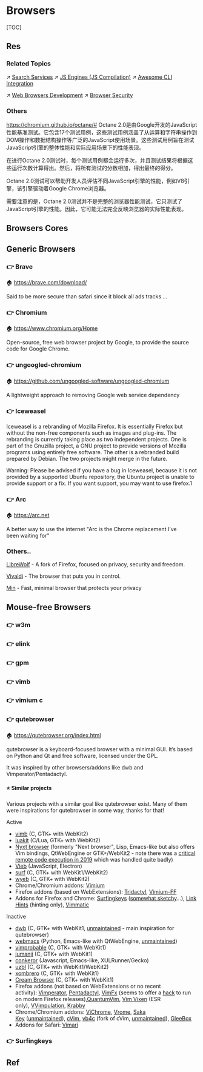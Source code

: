 # Browsers

[TOC]



## Res
### Related Topics
↗ [Search Services](😅%20Wiki%20&%20Resources%20Searching/Search%20Services.md)
↗ [JS Engines (JS Compilation)](../../👩‍💻%20Programming%20Methodology%20and%20Languages/🛠️%20Programming%20Tools%20Chain/🚠%20Application%20Runtimes%20&%20SDKs/JavaScript%20Runtimes/🚒%20JS%20Engines%20(JS%20Compilation)/JS%20Engines%20(JS%20Compilation).md)
↗ [Awesome CLI Integration](../../🥷🏼%20Operating%20Systems%20&%20Kernels%20(Engineering%20Part)/🪪%20Open%20Source%20(Free%20Software)%20Spirits%20&%20Software%20License/📌%20Awesome%20Open%20Source%20CLI%20Software/Awesome%20CLI%20Integration.md)

↗ [Web Browsers Development](../../../Software%20Engineering/Desktop%20Development/Web%20Browsers%20Development/Web%20Browsers%20Development.md)
↗ [Browser Security](../../../CyberSecurity/Application%20Security/💉%20Web%20Security/Browser%20Security/Browser%20Security.md)


### Others
https://chromium.github.io/octane/#
Octane 2.0是由Google开发的JavaScript性能基准测试。它包含17个测试用例，这些测试用例涵盖了从运算和字符串操作到DOM操作和数据结构操作等广泛的JavaScript使用场景。这些测试用例旨在测试JavaScript引擎的整体性能和实际应用场景下的性能表现。

在进行Octane 2.0测试时，每个测试用例都会运行多次，并且测试结果将根据这些运行次数计算得出。然后，将所有测试的分数相加，得出最终的得分。

Octane 2.0测试可以帮助开发人员评估不同JavaScript引擎的性能，例如V8引擎，该引擎驱动着Google Chrome浏览器。

需要注意的是，Octane 2.0测试并不是完整的浏览器性能测试，它只测试了JavaScript引擎的性能。因此，它可能无法完全反映浏览器的实际性能表现。



## Browsers Cores



## Generic Browsers
### 👉 Brave
🏠 https://brave.com/download/

Said to be more secure than safari since it block all ads tracks ... 

### 👉 Chromium
🏠 https://www.chromium.org/Home

Open-source, free web browser project by Google, to provide the source code for Google Chrome.

### 👉 ungoogled-chromium
🏠 https://github.com/ungoogled-software/ungoogled-chromium

A lightweight approach to removing Google web service dependency

### 👉 Iceweasel
Iceweasel is a rebranding of Mozilla Firefox. It is essentially Firefox but without the non-free components such as images and plug-ins. The rebranding is currently taking place as two independent projects. One is part of the Gnuzilla project, a GNU project to provide versions of Mozilla programs using entirely free software. The other is a rebranded build prepared by Debian. The two projects might merge in the future.

Warning: Please be advised if you have a bug in Iceweasel, because it is not provided by a supported Ubuntu repository, the Ubuntu project is unable to provide support or a fix. If you want support, you may want to use firefox.1


### 👉 Arc
🏠 https://arc.net

A better way to use the internet
"Arc is the Chrome replacement I’ve been waiting for"


### Others..
[LibreWolf](https://librewolf.net/) - A fork of Firefox, focused on privacy, security and freedom.

[Vivaldi](https://vivaldi.com/) - The browser that puts you in control.

[Min](https://minbrowser.org/) - Fast, minimal browser that protects your privacy



## Mouse-free Browsers
### 👉 w3m


### 👉 elink


### 👉 gpm


### 👉 vimb


### 👉 vimium c


### 👉 qutebrowser
🏠 https://qutebrowser.org/index.html

qutebrowser is a keyboard-focused browser with a minimal GUI. It’s based on Python and Qt and free software, licensed under the GPL.

It was inspired by other browsers/addons like dwb and Vimperator/Pentadactyl.
#### ⭐ Similar projects
Various projects with a similar goal like qutebrowser exist. Many of them were inspirations for qutebrowser in some way, thanks for that!

Active
- [vimb](https://fanglingsu.github.io/vimb/) (C, GTK+ with WebKit2)
- [luakit](https://luakit.github.io/) (C/Lua, GTK+ with WebKit2)
- [Nyxt browser](https://nyxt.atlas.engineer/) (formerly "Next browser", Lisp, Emacs-like but also offers Vim bindings, QtWebEngine or GTK+/WebKit2 - note there was a [critical remote code execution in 2019](https://jgkamat.gitlab.io/blog/next-rce.html) which was handled quite badly)
- [Vieb](https://vieb.dev/) (JavaScript, Electron)
- [surf](https://surf.suckless.org/) (C, GTK+ with WebKit1/WebKit2)
- [wyeb](https://github.com/jun7/wyeb) (C, GTK+ with WebKit2)
- Chrome/Chromium addons: [Vimium](https://vimium.github.io/)
- Firefox addons (based on WebExtensions): [Tridactyl](https://tridactyl.xyz/), [Vimium-FF](https://addons.mozilla.org/en-GB/firefox/addon/vimium-ff/)
- Addons for Firefox and Chrome: [Surfingkeys](https://github.com/brookhong/Surfingkeys) ([somewhat sketchy](https://github.com/brookhong/Surfingkeys/issues/1796)…), [Link Hints](https://lydell.github.io/LinkHints/) (hinting only), [Vimmatic](https://github.com/ueokande/vimmatic)

Inactive
- [dwb](https://bitbucket.org/portix/dwb) (C, GTK+ with WebKit1, [unmaintained](https://bitbucket.org/portix/dwb/pull-requests/22/several-cleanups-to-increase-portability/diff) - main inspiration for qutebrowser)
- [webmacs](https://github.com/parkouss/webmacs/) (Python, Emacs-like with QtWebEngine, [unmaintained](https://github.com/parkouss/webmacs/issues/137))
- [vimprobable](https://sourceforge.net/p/vimprobable/wiki/Home/) (C, GTK+ with WebKit1)
- [jumanji](https://pwmt.org/projects/jumanji/) (C, GTK+ with WebKit1)
- [conkeror](http://conkeror.org/) (Javascript, Emacs-like, XULRunner/Gecko)
- [uzbl](https://www.uzbl.org/) (C, GTK+ with WebKit1/WebKit2)
- [xombrero](https://github.com/conformal/xombrero) (C, GTK+ with WebKit1)
- [Cream Browser](https://github.com/linkdd/cream-browser) (C, GTK+ with WebKit1)
- Firefox addons (not based on WebExtensions or no recent activity): [Vimperator](http://www.vimperator.org/), [Pentadactyl](http://bug.5digits.org/pentadactyl/index), [VimFx](https://github.com/akhodakivskiy/VimFx) (seems to offer a [hack](https://gir.st/blog/legacyfox.htm) to run on modern Firefox releases),[QuantumVim](https://github.com/shinglyu/QuantumVim), [Vim Vixen](https://github.com/ueokande/vim-vixen) (ESR only), [VVimpulation](https://github.com/amedama41/vvimpulation), [Krabby](https://krabby.netlify.com/)
- Chrome/Chromium addons: [ViChrome](https://github.com/k2nr/ViChrome/), [Vrome](https://github.com/jinzhu/vrome), [Saka Key](https://github.com/lusakasa/saka-key) ([unmaintained](https://github.com/lusakasa/saka-key/issues/171)), [cVim](https://github.com/1995eaton/chromium-vim), [vb4c](https://github.com/dcchambers/vb4c) (fork of cVim, [unmaintained](https://github.com/dcchambers/vb4c/issues/23#issuecomment-810694017)), [GleeBox](https://glee.github.io/)
- Addons for Safari: [Vimari](https://televator.net/vimari/)


### 👉 Surfingkeys



## Ref

